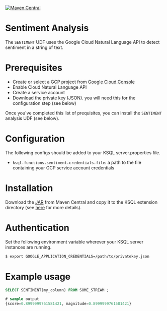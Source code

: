 [![Maven Central](https://img.shields.io/maven-central/v/com.mitchseymour/ksql-udf-sentiment-analysis.svg?label=Maven%20Central)](https://search.maven.org/search?q=g:%22com.mitchseymour%22%20AND%20a:%22ksql-udf-sentiment-analysis%22)

# Sentiment Analysis
The `SENTIMENT` UDF uses the Google Cloud Natural Language API to detect sentiment in a string of text.

# Prerequisites
- Create or select a GCP project from [Google Cloud Console][google_cloud_console]
- Enable Cloud Natural Language API
- Create a service account
- Download the private key (JSON). you will need this for the configuration step (see below)

Once you've completed this list of prequisites, you can install the `SENTIMENT` analysis UDF (see below).

[gcloud]: https://cloud.google.com/sdk/gcloud/
[google_cloud_console]: https://console.cloud.google.com

# Configuration
The following configs should be added to your KSQL server.properties file.

- `ksql.functions.sentiment.credentials.file`: a path to the file containing your GCP service account credentials

# Installation
Download the [JAR][jar] from Maven Central and copy it to the KSQL extension directory (see [here][main-readme] for more details).

[jar]: https://search.maven.org/artifact/com.mitchseymour/ksql-udf-sentiment-analysis
[main-readme]: https://github.com/magicalpipelines/ksql-functions#installation

# Authentication
Set the following environment variable wherever your KSQL server instances are running.
```bash
$ export GOOGLE_APPLICATION_CREDENTIALS=/path/to/privatekey.json
```

# Example usage
```sql
SELECT SENTIMENT(my_column) FROM SOME_STREAM ;

# sample output
{score=0.8999999761581421, magnitude=0.8999999761581421}
```
